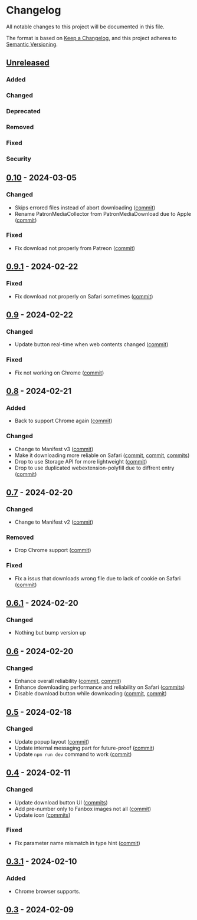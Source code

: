# Changelog

All notable changes to this project will be documented in this file.

The format is based on [Keep a Changelog](https://keepachangelog.com/en/1.1.0/),
and this project adheres to [Semantic Versioning](https://semver.org/spec/v2.0.0.html).

## [Unreleased]

### Added

### Changed

### Deprecated

### Removed

### Fixed

### Security

## [0.10] - 2024-03-05

### Changed

- Skips errored files instead of abort downloading ([commit](https://github.com/sinoru/patron-media-collector/commit/ae673c3d))
- Rename PatronMediaCollector from PatronMediaDownload due to Apple ([commit](https://github.com/sinoru/patron-media-collector/commit/57daf748))

### Fixed

- Fix download not properly from Patreon ([commit](https://github.com/sinoru/patron-media-collector/commit/ea65c3c3))

## [0.9.1] - 2024-02-22

### Fixed

- Fix download not properly on Safari sometimes ([commit](https://github.com/sinoru/patron-media-collector/commit/160c5cf0))

## [0.9] - 2024-02-22

### Changed

- Update button real-time when web contents changed ([commit](https://github.com/sinoru/patron-media-collector/commit/5927ddcf))

### Fixed

- Fix not working on Chrome ([commit](https://github.com/sinoru/patron-media-collector/commit/1af564a7))

## [0.8] - 2024-02-21

### Added

- Back to support Chrome again ([commit](https://github.com/sinoru/patron-media-collector/commit/d350c69a))

### Changed

- Change to Manifest v3 ([commit](https://github.com/sinoru/patron-media-collector/commit/f9572f6f))
- Make it downloading more reliable on Safari ([commit](https://github.com/sinoru/patron-media-collector/commit/3c8f9d07), [commit](https://github.com/sinoru/patron-media-collector/commit/b260488e), [commits](https://github.com/sinoru/patron-media-collector/compare/7f79b541~1...b565670b))
- Drop to use Storage API for more lightweight ([commit](https://github.com/sinoru/patron-media-collector/commit/451c9ef1))
- Drop to use duplicated webextension-polyfill due to diffrent entry ([commit](https://github.com/sinoru/patron-media-collector/commit/b20116a3))

## [0.7] - 2024-02-20

### Changed

- Change to Manifest v2 ([commit](https://github.com/sinoru/patron-media-collector/commit/9d731e81))

### Removed

- Drop Chrome support ([commit](https://github.com/sinoru/patron-media-collector/commit/9c8cc4a3))

### Fixed

- Fix a issus that downloads wrong file due to lack of cookie on Safari ([commit](https://github.com/sinoru/patron-media-collector/commit/9d731e81))

## [0.6.1] - 2024-02-20

### Changed

- Nothing but bump version up

## [0.6] - 2024-02-20

### Changed

- Enhance overall reliability ([commit](https://github.com/sinoru/patron-media-collector/commit/c2885ea9), [commit](https://github.com/sinoru/patron-media-collector/commit/285776e0))
- Enhance downloading performance and reliability on Safari ([commits](https://github.com/sinoru/patron-media-collector/compare/fcc9ad24~1...7ee9f382))
- Disable download button while downloading ([commit](https://github.com/sinoru/patron-media-collector/commit/55721a3f), [commit](https://github.com/sinoru/patron-media-collector/commit/4c9b61f3))

## [0.5] - 2024-02-18

### Changed

- Update popup layout ([commit](https://github.com/sinoru/patron-media-collector/commit/5465d5d8))
- Update internal messaging part for future-proof ([commit](https://github.com/sinoru/patron-media-collector/commit/dc48b5a3))
- Update `npm run dev` command to work ([commit](https://github.com/sinoru/patron-media-collector/commit/e9837af9))

## [0.4] - 2024-02-11

### Changed

- Update download button UI ([commits](https://github.com/sinoru/patron-media-collector/compare/08c2a2e6~1...1c2a92b1))
- Add pre-number only to Fanbox images not all ([commit](https://github.com/sinoru/patron-media-collector/commit/c046bbc0))
- Update icon ([commits](https://github.com/sinoru/patron-media-collector/compare/32ac0104~1...a4003379))

### Fixed

- Fix parameter name mismatch in type hint ([commit](https://github.com/sinoru/patron-media-collector/commit/6208379f))

## [0.3.1] - 2024-02-10

### Added

- Chrome browser supports.

## [0.3] - 2024-02-09

[unreleased]: https://github.com/sinoru/patron-media-collector/compare/v0.10...develop
[0.10]: https://github.com/sinoru/patron-media-collector/compare/v0.9.1...v0.10
[0.9.1]: https://github.com/sinoru/patron-media-collector/compare/v0.9...v0.9.1
[0.9]: https://github.com/sinoru/patron-media-collector/compare/v0.8...v0.9
[0.8]: https://github.com/sinoru/patron-media-collector/compare/v0.7...v0.8
[0.7]: https://github.com/sinoru/patron-media-collector/compare/v0.6.1...v0.7
[0.6.1]: https://github.com/sinoru/patron-media-collector/compare/v0.6...v0.6.1
[0.6]: https://github.com/sinoru/patron-media-collector/compare/v0.5...v0.6
[0.5]: https://github.com/sinoru/patron-media-collector/compare/v0.4...v0.5
[0.4]: https://github.com/sinoru/patron-media-collector/compare/v0.3.1...v0.4
[0.3.1]: https://github.com/sinoru/patron-media-collector/compare/v0.3...v0.3.1
[0.3]: https://github.com/sinoru/patron-media-collector/releases/tag/v0.3
